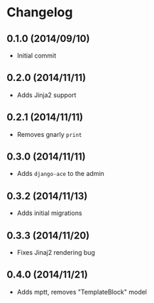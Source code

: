 Changelog
=========

0.1.0 (2014/09/10)
------------------
 - Initial commit


0.2.0 (2014/11/11)
------------------
 - Adds Jinja2 support


0.2.1 (2014/11/11)
------------------
 - Removes gnarly `print`


0.3.0 (2014/11/11)
------------------
 - Adds `django-ace` to the admin


0.3.2 (2014/11/13)
------------------
 - Adds initial migrations


0.3.3 (2014/11/20)
------------------
 - Fixes Jinaj2 rendering bug


0.4.0 (2014/11/21)
------------------
 - Adds mptt, removes "TemplateBlock" model
